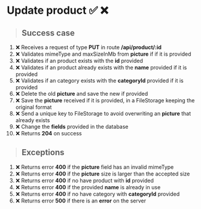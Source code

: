 # Update product ✅ ❌

> ## Success case

01. ❌ Receives a request of type **PUT** in route **/api/product/:id**
00. ❌ Validates mimeType and maxSizeInMb from **picture** if if it is provided
00. ❌ Validates if an product exists with the **id** provided
00. ❌ Validates if an product already exists with the **name** provided if it is provided
00. ❌ Validates if an category exists with the **categoryId** provided if it is provided
00. ❌ Delete the old **picture** and save the new if provided
00. ❌ Save the **picture** received if it is provided, in a FileStorage keeping the original format
00. ❌ Send a unique key to FileStorage to avoid overwriting an **picture** that already exists
00. ❌ Change the **fields** provided in the database
00. ❌ Returns **204** on success

> ## Exceptions

01. ❌ Returns error **400** if the **picture** field has an invalid mimeType
00. ❌ Returns error **400** if the **picture** size is larger than the accepted size
00. ❌ Returns error **400** if no have product with **id** provided
00. ❌ Returns error **400** if the provided **name** is already in use
00. ❌ Returns error **400** if no have category with **categoryId** provided
00. ❌ Returns error **500** if there is an **error** on the server
